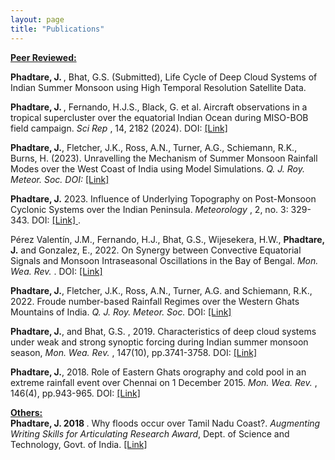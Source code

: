 ```yaml
---
layout: page
title: "Publications"
---
```

<ins><b>Peer Reviewed:</b></ins>

<b> Phadtare, J. </b>, Bhat, G.S. (Submitted), Life Cycle of Deep Cloud Systems of Indian Summer Monsoon using High Temporal Resolution Satellite Data. <br>

<b> Phadtare, J. </b>, Fernando, H.J.S., Black, G. et al. Aircraft observations in a tropical supercluster over the equatorial Indian Ocean during MISO-BOB field campaign. <em> Sci Rep </em> , 14, 2182 (2024). DOI: <a href ="https://doi.org/10.1038/s41598-024-51527-4"> [Link] </a>

<b>Phadtare, J.</b>, Fletcher, J.K., Ross, A.N., Turner, A.G., Schiemann, R.K., Burns, H. (2023). Unravelling the Mechanism of Summer Monsoon Rainfall Modes over the West Coast of India using Model Simulations. <em> Q. J. Roy. Meteor. Soc. DOI: </em> <a href ="https://doi.org/10.1002/qj.4550"> [Link] </a>

<b> Phadtare, J.</b> 2023. Influence of Underlying Topography on Post-Monsoon Cyclonic Systems over the Indian Peninsula. <em> Meteorology </em>, 2, no. 3: 329-343. DOI: <a href="https://doi.org/10.3390/meteorology2030020"> [Link] </a>.

Pérez Valentín, J.M., Fernando, H.J., Bhat, G.S., Wijesekera, H.W., <b>Phadtare, J.</b> and Gonzalez, E., 2022. On Synergy between Convective Equatorial Signals and Monsoon Intraseasonal Oscillations in the Bay of Bengal. <em> Mon. Wea. Rev. </em>. DOI: <a href= "https://doi.org/10.1175/MWR-D-22-0076.1"> [Link] </a>

<b>Phadtare, J.</b>, Fletcher, J.K., Ross, A.N., Turner, A.G. and Schiemann, R.K., 2022. Froude number-based
Rainfall Regimes over the Western Ghats Mountains of India. <em>  Q. J. Roy. Meteor. Soc. </em> DOI: <a href="https://doi.org/10.1002/qj.4367"> [Link] </a>

<b>Phadtare, J.</b>, and Bhat, G.S. , 2019. Characteristics of deep cloud systems under weak and strong synoptic
forcing during Indian summer monsoon season, <em> Mon. Wea. Rev. </em>, 147(10), pp.3741-3758. DOI: <a href ="https://doi.org/10.1175/MWR-D-18-0346.1">[Link] </a>

<b>Phadtare, J.</b>, 2018. Role of Eastern Ghats orography and cold pool in an extreme rainfall event over Chennai
on 1 December 2015. <em> Mon. Wea. Rev. </em>, 146(4), pp.943-965. DOI: <a href ="https://doi.org/10.1175/MWR-D-16-0473.1"> [Link] </a>

<ins><b>Others:</b></ins> <br>
<b>Phadtare, J. 2018 </b>. Why floods occur over Tamil Nadu Coast?. <i> Augmenting Writing Skills for Articulating
Research Award</i>, Dept. of Science and Technology, Govt. of India. <a href="https://jayeshphadtare.wordpress.com/author/jayaphd/"> [Link] </a>

